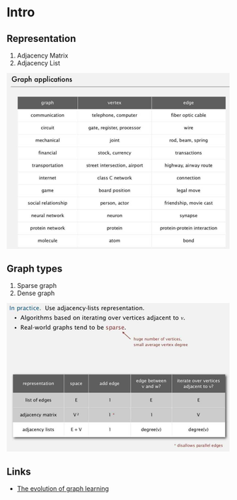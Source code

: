 # Intro

## Representation

1. Adjacency Matrix
2. Adjacency List

![image](../../media/ds-Intro-image1.jpg)

## Graph types

1. Sparse graph
2. Dense graph

![image](../../media/ds-Intro-image2.jpg)

## Links

- [The evolution of graph learning](https://research.google/blog/the-evolution-of-graph-learning/)
